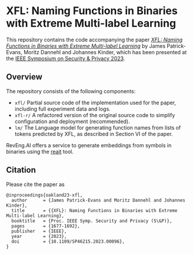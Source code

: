 # XFL: Naming Functions in Binaries with Extreme Multi-label Learning

This repository contains the code accompanying the paper [_XFL: Naming Functions in Binaries with Extreme Multi-label Learning_](https://arxiv.org/abs/2107.13404) by James Patrick-Evans, Moritz Dannehl and Johannes Kinder, which has been presented at the [IEEE Symposium on Security & Privacy 2023](https://sp2023.ieee-security.org/index.html). 

## Overview

The repository consists of the following components:

* `xfl/` Partial source code of the implementation used for the paper, including full experiment data and logs.
* `xfl-r/` A refactored version of the original source code to simplify configuration and deployment (recommended).
* `lm/` The Language model for generating function names from lists of tokens predicted by XFL, as described in Section VI of the paper.

RevEng.AI offers a service to generate embeddings from symbols in binaries using the [reait](https://github.com/RevEngAI/reait) tool.


## Citation
Please cite the paper as
```
@inproceedings{oakland23-xfl,
  author      = {James Patrick-Evans and Moritz Dannehl and Johannes Kinder},
  title       = {{XFL}: Naming Functions in Binaries with Extreme Multi-label Learning},
  booktitle   = {Proc. IEEE Symp. Security and Privacy (S\&P)},
  pages       = {1677-1692},
  publisher   = {IEEE},
  year        = {2023},
  doi         = {10.1109/SP46215.2023.00096},
}
```
